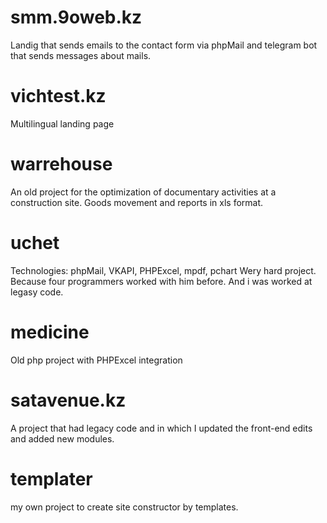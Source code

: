 # smm.9oweb.kz
Landig that sends emails to the contact form via phpMail and telegram bot that sends messages about mails.
# vichtest.kz
Multilingual landing page
# warrehouse
An old project for the optimization of documentary activities at a construction site. Goods movement and reports in xls format.
# uchet
Technologies: phpMail, VKAPI, PHPExcel, mpdf, pchart
Wery hard project. Because four programmers worked with him before. And i was worked at legasy code.
# medicine
Old php project with PHPExcel integration
# satavenue.kz
A project that had legacy code and in which I updated the front-end edits and added new modules.
# templater
my own project to create site constructor by templates. 
